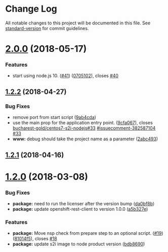 # Change Log

All notable changes to this project will be documented in this file. See [standard-version](https://github.com/conventional-changelog/standard-version) for commit guidelines.

<a name="2.0.0"></a>
# [2.0.0](https://github.com/bucharest-gold/nodejs-configmap-redhat/compare/v1.2.2...v2.0.0) (2018-05-17)


### Features

* start using node.js 10. ([#41](https://github.com/bucharest-gold/nodejs-configmap-redhat/issues/41)) ([0705102](https://github.com/bucharest-gold/nodejs-configmap-redhat/commit/0705102)), closes [#40](https://github.com/bucharest-gold/nodejs-configmap-redhat/issues/40)



<a name="1.2.2"></a>
## [1.2.2](https://github.com/bucharest-gold/nodejs-configmap-redhat/compare/v1.2.1...v1.2.2) (2018-04-27)


### Bug Fixes

* remove port from start script ([9ab4cda](https://github.com/bucharest-gold/nodejs-configmap-redhat/commit/9ab4cda))
* use the main prop for the application entry point. ([9cfa067](https://github.com/bucharest-gold/nodejs-configmap-redhat/commit/9cfa067)), closes [bucharest-gold/centos7-s2i-nodejs#33](https://github.com/bucharest-gold/centos7-s2i-nodejs/issues/33) [#issuecomment-382587104](https://github.com/bucharest-gold/nodejs-configmap-redhat/issues/issuecomment-382587104) [#33](https://github.com/bucharest-gold/nodejs-configmap-redhat/issues/33)
* **www:** debug should take the project name as a parameter ([2abc493](https://github.com/bucharest-gold/nodejs-configmap-redhat/commit/2abc493))



<a name="1.2.1"></a>
## [1.2.1](https://github.com/bucharest-gold/nodejs-configmap-redhat/compare/v1.2.0...v1.2.1) (2018-04-16)



<a name="1.2.0"></a>
# [1.2.0](https://github.com/bucharest-gold/nodejs-configmap-redhat/compare/v1.1.2...v1.2.0) (2018-03-08)


### Bug Fixes

* **package:** need to run the licenser after the version bump ([da0bf8b](https://github.com/bucharest-gold/nodejs-configmap-redhat/commit/da0bf8b))
* **package:** update openshift-rest-client to version 1.0.0 ([a5b327e](https://github.com/bucharest-gold/nodejs-configmap-redhat/commit/a5b327e))


### Features

* **package:** Move nsp check from prepare step to an optional script. ([#19](https://github.com/bucharest-gold/nodejs-configmap-redhat/issues/19)) ([81014f5](https://github.com/bucharest-gold/nodejs-configmap-redhat/commit/81014f5)), closes [#18](https://github.com/bucharest-gold/nodejs-configmap-redhat/issues/18)
* **package:** update s2i image to node product version ([bdb8690](https://github.com/bucharest-gold/nodejs-configmap-redhat/commit/bdb8690))
